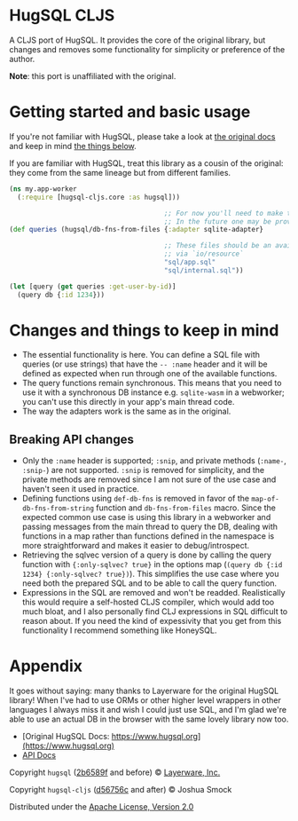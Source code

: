 # HugSQL CLJS

A CLJS port of HugSQL. It provides the core of the original library, but changes and removes some functionality for simplicity or preference of the author. 

**Note**: this port is unaffiliated with the original.

# Getting started and basic usage

If you're not familiar with HugSQL, please take a look at [the original docs](https://www.hugsql.org) and keep in mind [the things below](#changes-and-things-to-keep-in-mind).

If you are familiar with HugSQL, treat this library as a cousin of the original: they come from the same lineage but from different families.

```clj
(ns my.app-worker
  (:require [hugsql-cljs.core :as hugsql])) 

                                       ;; For now you'll need to make this adapter yourself.
                                       ;; In the future one may be provided in the `hugsql-adapter` namespace
(def queries (hugsql/db-fns-from-files {:adapter sqlite-adapter}

                                       ;; These files should be an available resource
                                       ;; via `io/resource`
                                       "sql/app.sql"
                                       "sql/internal.sql"))

(let [query (get queries :get-user-by-id)]
  (query db {:id 1234}))
```

# Changes and things to keep in mind

- The essential functionality is here. You can define a SQL file with queries (or use strings) that have the `-- :name` header and it will be defined as expected when run through one of the available functions.
- The query functions remain synchronous. This means that you need to use it with a synchronous DB instance e.g. `sqlite-wasm` in a webworker; you can't use this directly in your app's main thread code.
- The way the adapters work is the same as in the original.

## Breaking API changes

- Only the `:name` header is supported; `:snip`, and private methods (`:name-`, `:snip-`) are not supported. `:snip` is removed for simplicity, and the private methods are removed since I am not sure of the use case and haven't seen it used in practice.
- Defining functions using `def-db-fns` is removed in favor of the `map-of-db-fns-from-string` function and `db-fns-from-files` macro. Since the expected common use case is using this library in a webworker and passing messages from the main thread to query the DB, dealing with functions in a map rather than functions defined in the namespace is more straightforward and makes it easier to debug/introspect.
- Retrieving the sqlvec version of a query is done by calling the query function with `{:only-sqlvec? true}` in the options map (`(query db {:id 1234} {:only-sqlvec? true})`). This simplifies the use case where you need both the prepared SQL and to be able to call the query function.
- Expressions in the SQL are removed and won't be readded. Realistically this would require a self-hosted CLJS compiler, which would add too much bloat, and I also personally find CLJ expressions in SQL difficult to reason about. If you need the kind of expessivity that you get from this functionality I recommend something like HoneySQL.

# Appendix

It goes without saying: many thanks to Layerware for the original HugSQL library! When I've had to use ORMs or other higher level wrappers in other languages I always miss it and wish I could just use SQL, and I'm glad we're able to use an actual DB in the browser with the same lovely library now too.

- [Original HugSQL Docs: https://www.hugsql.org](https://www.hugsql.org)
- [API Docs](https://cljdoc.org/d/com.layerware/hugsql-core/)

Copyright `hugsql` ([2b6589f](https://github.com/jo-sm/hugsql-cljs/commit/2b6589f02f6e9052abe2a434bc97b2c5aa532f98) and before) © [Layerware, Inc.](http://www.layerware.com)

Copyright `hugsql-cljs` ([d56756c](https://github.com/jo-sm/hugsql-cljs/commit/d56756cad12fb6af4145d7a65f00fc0f50eb8ed3) and after) © Joshua Smock

Distributed under the [Apache License, Version 2.0](http://www.apache.org/licenses/LICENSE-2.0.html)
